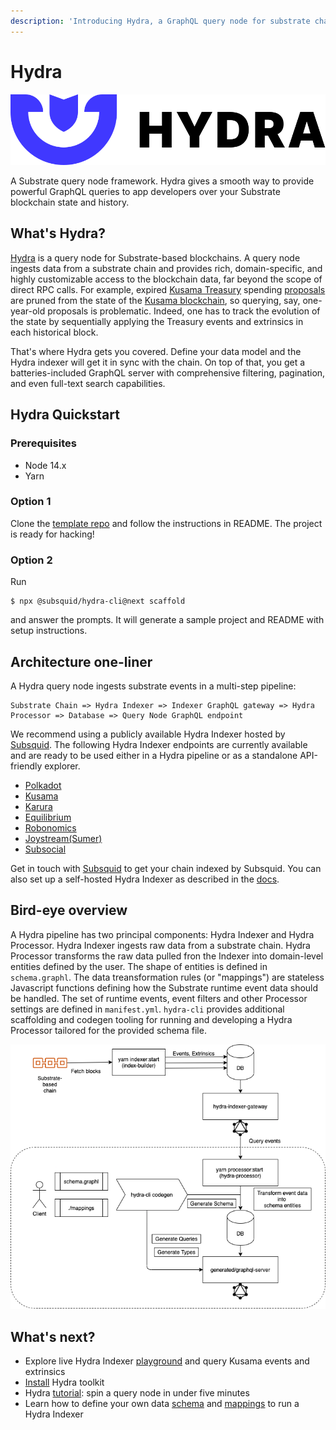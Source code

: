 ```yaml
---
description: 'Introducing Hydra, a GraphQL query node for substrate chains'
---
```


# Hydra

![A query node builder for Substrate chains](.gitbook/assets/hydra-logo-horizontallockup.svg)

A Substrate query node framework. Hydra gives a smooth way to provide powerful GraphQL queries to app developers over your Substrate blockchain state and history.

## What's Hydra?

[Hydra](https://subsquid.io) is a query node for Substrate-based blockchains. A query node ingests data from a substrate chain and provides rich, domain-specific, and highly customizable access to the blockchain data, far beyond the scope of direct RPC calls. For example, expired [Kusama Treasury](https://wiki.polkadot.network/docs/en/learn-treasury) spending [proposals](https://kusama.subscan.io/event?module=Treasury&event=Proposed) are pruned from the state of the [Kusama blockchain](https://polkascan.io/kusama), so querying, say, one-year-old proposals is problematic. Indeed, one has to track the evolution of the state by sequentially applying the Treasury events and extrinsics in each historical block.

That's where Hydra gets you covered. Define your data model and the Hydra indexer will get it in sync with the chain. On top of that, you get a batteries-included GraphQL server with comprehensive filtering, pagination, and even full-text search capabilities.

## Hydra Quickstart

### Prerequisites

- Node 14.x
- Yarn

### Option 1

Clone the [template repo](https://github.com/subsquid/hydra-templatee) and follow the instructions in README. The project is ready for hacking!

### Option 2

Run

```text
$ npx @subsquid/hydra-cli@next scaffold
```

and answer the prompts. It will generate a sample project and README with setup instructions.


## Architecture one-liner

A Hydra query node ingests substrate events in a multi-step pipeline:

```text
Substrate Chain => Hydra Indexer => Indexer GraphQL gateway => Hydra Processor => Database => Query Node GraphQL endpoint
```

We recommend using a publicly available Hydra Indexer hosted by [Subsquid](https://subsquid.io).
The following Hydra Indexer endpoints are currently available and are ready to be used either in a Hydra pipeline or as a standalone API-friendly explorer.

- [Polkadot](https://polkadot.indexer.gc.subsquid.io/graphql)
- [Kusama](https://kusama.indexer.gc.subsquid.io/graphql)
- [Karura](https://karura.indexer.gc.subsquid.io/graphql)
- [Equilibrium](https://equilibrium.indexer.gc.subsquid.io/graphql)
- [Robonomics](https://robonomics.indexer.gc.subsquid.io/graphql)
- [Joystream(Sumer)](https://joystream-sumer.indexer.gc.subsquid.io/graphql)
- [Subsocial](https://subsocial.indexer.gc.subsquid.io/graphql)

Get in touch with [Subsquid](mailto:dz@subsquid.io) to get your chain indexed by Subsquid.
You can also set up a self-hosted Hydra Indexer as described in the [docs](hydra-indexer.md).

## Bird-eye overview

A Hydra pipeline has two principal components: Hydra Indexer and Hydra Processor. Hydra Indexer ingests raw data from a substrate chain. Hydra Processor transforms the raw data pulled fron the Indexer into domain-level entities defined by the user. The shape of entities is defined in `schema.graphl`. The data treansformation rules (or "mappings") are stateless Javascript functions defining how the Substrate runtime event data should be handled. The set of runtime events, event filters and other Processor settings are defined in `manifest.yml`. `hydra-cli` provides additional scaffolding and codegen tooling for running and developing a Hydra Processor tailored for the provided schema file.

![Hydra Indexer \(top\) and Hydra Processor \(bottom\) data flows](./.gitbook/assets/hydra-diagram.png)

## What's next?

* Explore live Hydra Indexer  [playground](https://kusama.indexer.gc.subsquid.io/graphql) and query Kusama events and extrinsics
* [Install](install-hydra.md) Hydra toolkit 
* Hydra [tutorial](quick-start.md): spin a query node in under five minutes 
* Learn how to define your own data [schema](schema-spec/) and [mappings](mappings/) to run a Hydra Indexer

